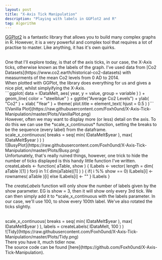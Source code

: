 ```yaml
---
layout: post
title: "X-Axis Tick Manipulation"
description: "Playing with labels in GGPlot2 and R"
tag: Algorithm
---
```

[GGPlot2](https://ggplot2.tidyverse.org/) is a fantastic library that allows you to build many complex graphs in R.
However, it is a very powerful and complex tool that requires a lot of practise to master. Like anything, it has it's own quirks.

<br>
One that I'll explore today, is that of the axis ticks, in our case, the X-Axis ticks, otherwise known as the labels of the graph.
I've used data from [Co2 Datasets](https://www.co2.earth/historical-co2-datasets) with measurments of the mean Co2 levels from 0 AD to 2014.

<br>
When plotted with GGPlot, the library does everything for us and gives a nice plot, whilst simplyifying the X-Axis.

<br>  
  ```ggplot( data = lDataMelt, aes( year, y = value, group = variable ) ) +
    geom_line( color = "steelblue" ) +
    ggtitle("Average Co2 Levels") +
    ylab( "Co2" ) +
    xlab( "Year" ) +
  theme( plot.title = element_text( hjust = 0.5 ) )```
  
<br>
![Vanilla Plot](https://raw.githubusercontent.com/Foxh0und/X-Axis-Tick-Manipulation/master/Plots/VanillaPlot.png)

<br>
However, often we may want to display more (or less) detail on the axis. To do this we can use the *scale_x_continuous* function, setting the breaks to be the sequence (every label) from the dataframe.

<br>
  scale_x_continuous( breaks = seq( min( lDataMelt$year ), max( lDataMelt$year ) ) )
  
<br>
![BusyPlot](https://raw.githubusercontent.com/Foxh0und/X-Axis-Tick-Manipulation/master/Plots/Busy.png)

<br>
Unfortunately, that's really ruined things, however, one trick to hide the number of ticks displayed is this handy little function I've written.

<br>
  createLabels <- function( aTable, show )
  {
    lLabels <- vector( length = dim( aTable )[1] )
    for(i in 1:( dim(aTable)[1] ) )
    {
      if( i %% show == 0)
        lLabels[i] <- rownames( aTable )[i]
      else
        lLabels[i] <- ""
    }
    lLabels
  }
 
 <br>
 
The *createLabels* function will only show the number of labels given by the show parameter. EG is show = 3, then it will show only every 3rd tick.
We can then simply add it to *scale_x_continuous with the labels parameter. In our case, we'll use 100, to show every 100th label. We've also rotated the ticks slightly.

<br>
  scale_x_continuous( breaks = seq( min( lDataMelt$year ), max( lDataMelt$year ) ), labels = createLabels( lDataMelt, 100 ) )

<br>
![Tidy](https://raw.githubusercontent.com/Foxh0und/X-Axis-Tick-Manipulation/master/Plots/Tidy.png)

<br>
There you have it, much tidier now.

<br>
The source code can be found [here](https://github.com/Foxh0und/X-Axis-Tick-Manipulation).








